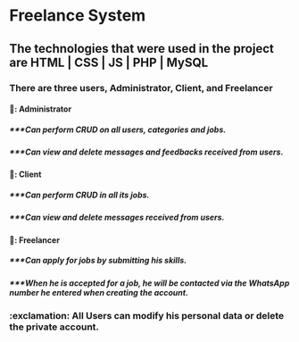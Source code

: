 <h1>Freelance System</h1>
<h2>The technologies that were used in the project are HTML | CSS | JS | PHP | MySQL</h2>
<h3>There are three users, Administrator, Client, and Freelancer</h3>
<h4>🌟: <strong>Administrator</strong></h4>
<h5>***Can perform CRUD on all users, categories and jobs.</h5>
<h5>***Can view and delete messages and feedbacks received from users.</h5>
<h4>🌟: <strong>Client</strong></h4>
<h5>***Can perform CRUD in all its jobs.</h5>
<h5>***Can view and delete messages received from users.</h5>
<h4>🌟: <strong>Freelancer</strong></h4>
<h5>***Can apply for jobs by submitting his skills.</h5>
<h5>***When he is accepted for a job, he will be contacted via the WhatsApp number he entered when creating the account.</h5>
<h3>:exclamation: All Users can modify his personal data or delete the private account.</h4>
